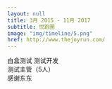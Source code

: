 ```yaml
---
layout: null
title: 3月 2015 - 11月 2017
subtitle: 悦跑圈
image: "img/timeline/5.png"
href: http://www.thejoyrun.com/
---
```


白盒测试
测试开发
<br>
测试主管（5人）
<br>
感谢东东